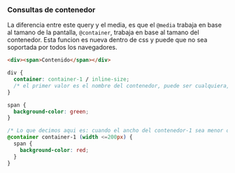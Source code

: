 ### Consultas de contenedor

La diferencia entre este query y el media, es que el `@media` trabaja en base al tamano de la pantalla, `@container`, trabaja en base al tamano del contenedor. Esta funcion es nueva dentro de css y puede que no sea soportada por todos los navegadores.

```html
<div><span>Contenido</span></div>
```

```css
div {
  container: container-1 / inline-size;
  /* el primer valor es el nombre del contenedor, puede ser cualquiera, el segundo valor es como se va a comportar el contenedor */
}

span {
  background-color: green;
}

/* Lo que decimos aqui es: cuando el ancho del contenedor-1 sea menor o igual a 200px, el color de fondo del span va a cambiar a rojo*/
@container container-1 (width <=200px) {
  span {
    background-color: red;
  }
}
```
